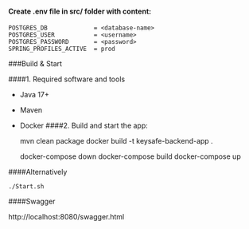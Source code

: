 #### Create .env file in src/ folder with content:

    POSTGRES_DB             = <database-name>
    POSTGRES_USER           = <username>
    POSTGRES_PASSWORD       = <password>
    SPRING_PROFILES_ACTIVE  = prod

###Build & Start

####1. Required software and tools
* Java 17+
* Maven
* Docker
####2. Build and start the app:

    mvn clean package 
    docker build -t keysafe-backend-app .

    docker-compose down
    docker-compose build
    docker-compose up

####Alternatively

    ./Start.sh


####Swagger

http://localhost:8080/swagger.html